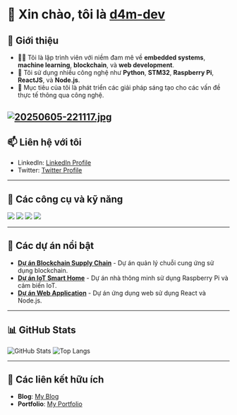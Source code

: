 # 👋 Xin chào, tôi là [d4m-dev](https://github.com/d4m-dev)

## 🌱 Giới thiệu
- 👨‍💻 Tôi là lập trình viên với niềm đam mê về **embedded systems**, **machine learning**, **blockchain**, và **web development**.
- 🔧 Tôi sử dụng nhiều công nghệ như **Python**, **STM32**, **Raspberry Pi**, **ReactJS**, và **Node.js**.
- 🎯 Mục tiêu của tôi là phát triển các giải pháp sáng tạo cho các vấn đề thực tế thông qua công nghệ.

[![20250605-221117.jpg](https://i.postimg.cc/g23LFQ5x/20250605-221117.jpg)](https://postimg.cc/BjQn2YJ3)
---

## 📫 Liên hệ với tôi
- LinkedIn: [LinkedIn Profile](https://www.linkedin.com/in/yourprofile)
- Twitter: [Twitter Profile](https://twitter.com/yourprofile)

---

## 🔧 Các công cụ và kỹ năng
![](https://img.shields.io/badge/React-61DAFB?style=flat-square&logo=react&logoColor=black)
![](https://img.shields.io/badge/Node.js-339933?style=flat-square&logo=node.js&logoColor=white)
![](https://img.shields.io/badge/STM32-0078D4?style=flat-square&logo=STM32&logoColor=white)
![](https://img.shields.io/badge/Python-3776AB?style=flat-square&logo=python&logoColor=white)

---

## 📂 Các dự án nổi bật
- **[Dự án Blockchain Supply Chain](https://github.com/d4m-dev/blockchain-supply-chain)** - Dự án quản lý chuỗi cung ứng sử dụng blockchain.
- **[Dự án IoT Smart Home](https://github.com/d4m-dev/iot-smart-home)** - Dự án nhà thông minh sử dụng Raspberry Pi và cảm biến IoT.
- **[Dự án Web Application](https://github.com/d4m-dev/web-app)** - Dự án ứng dụng web sử dụng React và Node.js.

---

## 📊 GitHub Stats

![GitHub Stats](https://github-readme-stats.vercel.app/api?username=d4m-dev&show_icons=true&count_private=true&hide=prs)
![Top Langs](https://github-readme-stats.vercel.app/api/top-langs/?username=d4m-dev&layout=compact)

---

## 🔗 Các liên kết hữu ích
- **Blog**: [My Blog](https://yourblog.com)
- **Portfolio**: [My Portfolio](https://d4m-dev.github.io)
